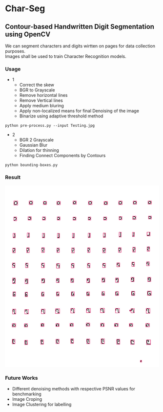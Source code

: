 # Char-Seg
## Contour-based Handwritten Digit Segmentation using OpenCV

We can segment characters and digits wirtten on pages for data collection purposes.
<br />
Images shall be used to train Character Recognition models.

### Usage
- 1 
  - Correct the skew 
  - BGR to Grayscale
  - Remove horizontal lines
  - Remove Vertical lines
  - Apply medium bluring
  - Apply non-localized means for final Denoising of the image
  - Binarize using adaptive threshold method
```text
python pre-process.py --input Testing.jpg
```

- 2 
  - BGR 2 Grayscale
  - Gaussian Blur
  - Dilation for thinning
  - Finding Connect Components by Contours

```text
python bounding-boxes.py
```

### Result

![This is bounding boxes](box.jpg)

### Future Works
- Different denoising methods with respective PSNR values for benchmarking
- Image Croping
- Image Clustering for labelling
